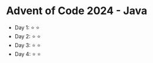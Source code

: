 # Advent of Code 2024 - Java

- Day 1: :star: :star:
- Day 2: :star: :star:
- Day 3: :star: :star:
- Day 4: :star: :star: